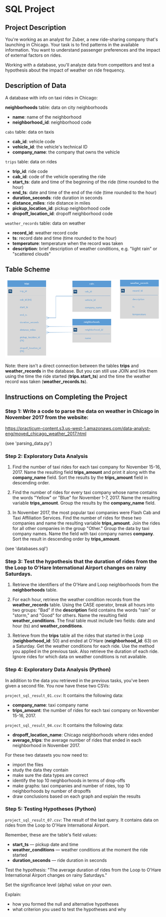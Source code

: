 # SQL Project

## Project Description

You're working as an analyst for Zuber, a new ride-sharing company that's launching in Chicago. Your task is to find patterns in the available information. You want to understand passenger preferences and the impact of external factors on rides.

Working with a database, you'll analyze data from competitors and test a hypothesis about the impact of weather on ride frequency.

## Description of Data
A database with info on taxi rides in Chicago:

**neighborhoods** table: data on city neighborhoods
- **name**: name of the neighborhood
- **neighborhood_id**: neighborhood code

`cabs` table: data on taxis
- **cab_id**: vehicle code
- **vehicle_id**: the vehicle's technical ID
- **company_name**: the company that owns the vehicle

`trips` table: data on rides
- **trip_id**: ride code
- **cab_id**: code of the vehicle operating the ride
- **start_ts**: date and time of the beginning of the ride (time rounded to the hour)
- **end_ts**: date and time of the end of the ride (time rounded to the hour)
- **duration_seconds**: ride duration in seconds
- **distance_miles**: ride distance in miles
- **pickup_location_id**: pickup neighborhood code
- **dropoff_location_id**: dropoff neighborhood code

`weather_records` table: data on weather
- **record_id**: weather record code
- **ts**: record date and time (time rounded to the hour)
- **temperature**: temperature when the record was taken
- **description**: brief description of weather conditions, e.g. "light rain" or "scattered clouds"

## Table Scheme
![Alt Text](table_scheme.png)

Note: there isn't a direct connection between the tables **trips** and **weather_records** in the database. But you can still use JOIN and link them using the time the ride started (**trips.start_ts**) and the time the weather record was taken (**weather_records.ts**). 

## Instructions on Completing the Project

### Step 1: Write a code to parse the data on weather in Chicago in November 2017 from the website:
<https://practicum-content.s3.us-west-1.amazonaws.com/data-analyst-eng/moved_chicago_weather_2017.html>

(see 'parsing_data.py')

### Step 2: Exploratory Data Analysis
1) Find the number of taxi rides for each taxi company for November 15-16, 2017. Name the resulting field **trips_amount** and print it along with the **company_name** field. Sort the results by the **trips_amount** field in descending order.

2) Find the number of rides for every taxi company whose name contains the words "Yellow" or "Blue" for November 1-7, 2017. Name the resulting variable **trips_amount**. Group the results by the **company_name** field.

3) In November 2017, the most popular taxi companies were Flash Cab and Taxi Affiliation Services. Find the number of rides for these two companies and name the resulting variable **trips_amount**. Join the rides for all other companies in the group "Other." Group the data by taxi company names. Name the field with taxi company names **company**. Sort the result in descending order by **trips_amount**.

(see 'databases.sql')

### Step 3: Test the hypothesis that the duration of rides from the the Loop to O'Hare International Airport changes on rainy Saturdays.
1) Retrieve the identifiers of the O'Hare and Loop neighborhoods from the **neighborhoods** table.

2) For each hour, retrieve the weather condition records from the **weather_records** table. Using the CASE operator, break all hours into two groups: "Bad" if the **description** field contains the words "rain" or "storm," and "Good" for others. Name the resulting field **weather_conditions**. The final table must include two fields: date and hour (ts) and **weather_conditions**.

3) Retrieve from the **trips** table all the rides that started in the Loop (**neighborhood_id**: 50) and ended at O'Hare (**neighborhood_id**: 63) on a Saturday. Get the weather conditions for each ride. Use the method you applied in the previous task. Also retrieve the duration of each ride. Ignore rides for which data on weather conditions is not available.

### Step 4: Exploratory Data Analysis (Python)
In addition to the data you retrieved in the previous tasks, you've been given a second file. You now have these two CSVs: 

`project_sql_result_01.csv`: It contains the following data:
- **company_name**: taxi company name
- **trips_amount**: the number of rides for each taxi company on November 15-16, 2017.

`project_sql_result_04.csv`: It contains the following data:
- **dropoff_location_name**: Chicago neighborhoods where rides ended
- **average_trips**: the average number of rides that ended in each neighborhood in November 2017.

For these two datasets you now need to:
- import the files
- study the data they contain
- make sure the data types are correct
- identify the top 10 neighborhoods in terms of drop-offs
- make graphs: taxi companies and number of rides, top 10 neighborhoods by number of dropoffs
- draw conclusions based on each graph and explain the results

### Step 5: Testing Hypotheses (Python)
`project_sql_result_07.csv`: The result of the last query. It contains data on rides from the Loop to O'Hare International Airport. 

Remember, these are the table's field values:
- **start_ts** — pickup date and time
- **weather_conditions** — weather conditions at the moment the ride started
- **duration_seconds** — ride duration in seconds

Test the hypothesis:
"The average duration of rides from the Loop to O'Hare International Airport changes on rainy Saturdays." 

Set the significance level (alpha) value on your own.

Explain:
- how you formed the null and alternative hypotheses
- what criterion you used to test the hypotheses and why
